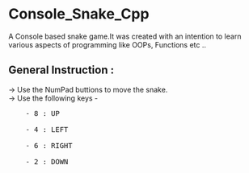 # Console_Snake_Cpp
A Console based snake game.It was created with an intention to learn various aspects of programming like OOPs, Functions etc .. 
## General Instruction : 
-> Use the NumPad buttions to move the snake. </br>
-> Use the following keys - </br>
<pre>
    - 8 : UP</br>
    - 4 : LEFT</br>
    - 6 : RIGHT</br>
    - 2 : DOWN</br>
</pre>
